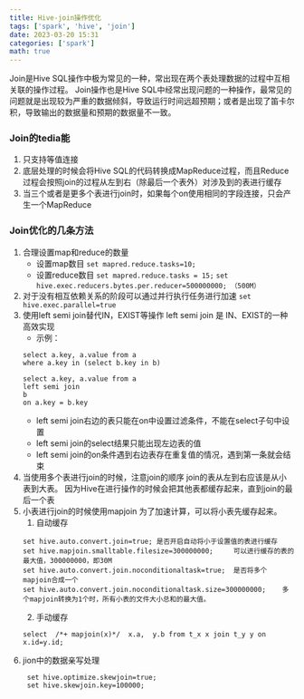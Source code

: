 ```yaml
---
title: Hive-join操作优化
tags: ['spark', 'hive', 'join']
date: 2023-03-20 15:31
categories: ['spark']
math: true
---
```

Join是Hive SQL操作中极为常见的一种，常出现在两个表处理数据的过程中互相关联的操作过程。
Join操作也是Hive SQL中经常出现问题的一种操作，最常见的问题就是出现较为严重的数据倾斜，导致运行时间远超预期；或者是出现了笛卡尔积，导致输出的数据量和预期的数据量不一致。

### Join的tedia能
1. 只支持等值连接
2. 底层处理的时候会将Hive SQL的代码转换成MapReduce过程，而且Reduce过程会按照join的过程从左到右（除最后一个表外）对涉及到的表进行缓存
3. 当三个或者是更多个表进行join时，如果每个on使用相同的字段连接，只会产生一个MapReduce


### Join优化的几条方法
1. 合理设置map和reduce的数量
   * 设置map数目
   `set mapred.reduce.tasks=10;`
   * 设置reduce数目
   `set mapred.reduce.tasks = 15;`
   `set hive.exec.reducers.bytes.per.reducer=500000000; （500M）`
2. 对于没有相互依赖关系的阶段可以通过并行执行任务进行加速
   `set hive.exec.parallel=true`
3. 使用left semi join替代IN，EXIST等操作
   left semi join 是 IN、EXIST的一种高效实现
   * 示例：
    ```
    select a.key, a.value from a
    where a.key in (select b.key in b)

    select a.key, a.value from a
    left semi join
    b
    on a.key = b.key
    ```
    * left semi join右边的表只能在on中设置过滤条件，不能在select子句中设置
    * left semi join的select结果只能出现左边表的值
    * left semi join的on条件遇到右边表存在重复值的情况，遇到第一条就会结束
4. 当使用多个表进行join的时候，注意join的顺序
   join的表从左到右应该是从小表到大表。
   因为Hive在进行操作的时候会把其他表都缓存起来，直到join的最后一个表
5. 小表进行join的时候使用mapjoin
   为了加速计算，可以将小表先缓存起来。
   1. 自动缓存
    ```hive
    set hive.auto.convert.join=true; 是否开启自动将小于设置值的表进行缓存
    set hive.mapjoin.smalltable.filesize=300000000;     可以进行缓存的表的最大值，300000000，即30M
    set hive.auto.convert.join.noconditionaltask=true;  是否将多个mapjoin合成一个
    set hive.auto.convert.join.noconditionaltask.size=300000000;    多个mapjoin转换为1个时，所有小表的文件大小总和的最大值。
    ```
    2. 手动缓存
    ```hive
    select  /*+ mapjoin(x)*/  x.a,  y.b from t_x x join t_y y on x.id=y.id;
    ```
6. jion中的数据亲写处理
   ```hive
    set hive.optimize.skewjoin=true;
    set hive.skewjoin.key=100000;
   ```
